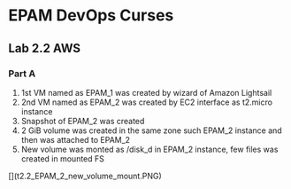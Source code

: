 <h1>EPAM DevOps Curses</h1>
<h2>Lab 2.2 AWS</h2>
<h3>Part A</h3>
<ol>
<li>1st VM named as EPAM_1 was created by wizard of Amazon Lightsail
<li>2nd VM named as EPAM_2 was created by EC2 interface as t2.micro instance
<li>Snapshot of EPAM_2 was created
<li>2 GiB volume was created in the same zone such EPAM_2 instance and then was attached to EPAM_2
<li>New volume was monted as /disk_d in EPAM_2 instance, few files was created in mounted FS
</ol>
[](t2.2_EPAM_2_new_volume_mount.PNG)

